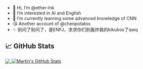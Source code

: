 - 👋 Hi, I’m @ether-lnk
- 👀 I’m interested in AI and English
- 🌱 I’m currently learning some advanced knowledge of CNN
- 😘 Another account of @chenpotatos
- ✨ 别问了别问了，是ENFJ，求求你们别轰炸我的kikubox了qwq
  

## &#x1f4c8; GitHub Stats

<a href="https://github.com/MartinHeinz/MartinHeinz">
  <img align="center" src="https://github-readme-stats.vercel.app/api/top-langs/?username=ether-lnk&hide=java,html,tex&title_color=ffffff&text_color=c9cacc&icon_color=2bbc8a&bg_color=1d1f21&langs_count=3" />
</a>
<a href="https://github.com/chenpotatos">
  <img align="center" src="https://github-readme-stats.vercel.app/api?username=ether-lnk&show_icons=true&line_height=27&count_private=true&title_color=ffffff&text_color=c9cacc&icon_color=2bbc8a&bg_color=1d1f21" alt="Martin's GitHub Stats" />
</a>


<!---
ether-lnk/ether-lnk is a ✨ special ✨ repository because its `README.md` (this file) appears on your GitHub profile.
You can click the Preview link to take a look at your changes.
--->

